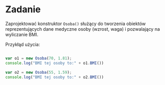 # Zadanie

Zaprojektować konstruktor `Osoba()` służący do tworzenia obiektów reprezentujących dane medyczne osoby (wzrost, waga) i pozwalający na wyliczanie BMI.

Przykłąd użycia:

```javascript

var o1 = new Osoba(70, 1.81);
console.log("BMI tej osoby to:" + o1.BMI())

var o2 = new Osoba(55, 1.59);
console.log("BMI tej osoby to:" + o2.BMI())
```
